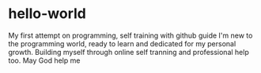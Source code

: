 # hello-world
My first attempt on programming, self training with github guide
I'm new to the programming world, ready to learn and dedicated for my personal growth. Building myself through online self tranning and professional help too. May God help me
